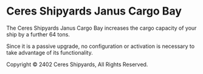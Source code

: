 # Ceres Shipyards Janus Cargo Bay

The Ceres Shipyards Janus Cargo Bay increases the cargo capacity of
your ship by a further 64 tons.

Since it is a passive upgrade, no configuration or activation is
necessary to take advantage of its functionality.

Copyright © 2402 Ceres Shipyards, All Rights Reserved.
